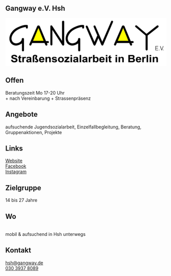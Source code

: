 ## Gangway e.V. Hsh
<div class="mediacontainer">
  <img id="topmedia" src="images/Gangway.jpg" />
</div>

## Offen
Beratungszeit Mo 17-20 Uhr <br>+ nach Vereinbarung + Strassenpräsenz

## Angebote
aufsuchende Jugendsozialarbeit, Einzelfallbegleitung, Beratung, Gruppenaktionen, Projekte

## Links
<a target="_blank" href="https://www.gangway.de">Website</a><br>
<a target="_blank" href="https://https://www.facebook.com/teamhsh.gangway">Facebook</a><br>
<a target="_blank" href="https://www.instagram.com/gangwayhohenschoenhausen/">Instagram</a>

## Zielgruppe
14 bis 27 Jahre

## Wo
<div id="gmap"></div>
<script>window.onload = showMap('Ahrenshooper Straße 7, 13051 Berlin', 0, 'gmap_mini')</script><br>
mobil & aufsuchend in Hsh unterwegs

## Kontakt
[hsh@gangway.de](mailto:hsh@gangway.de)<br>
<a href="tel:+493039378089">030 3937 8089</a>
